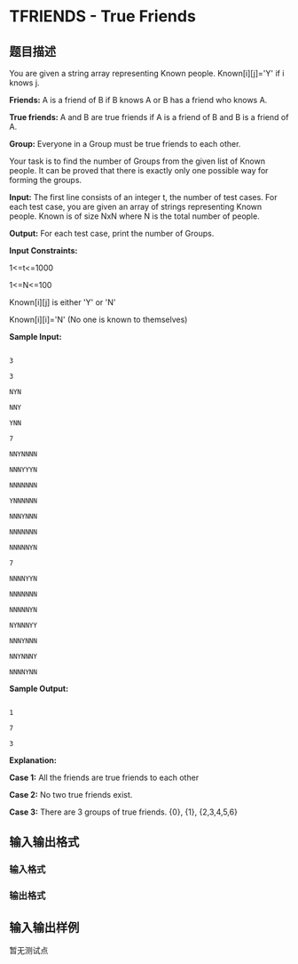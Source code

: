 # TFRIENDS - True Friends

## 题目描述

You are given a string array representing Known people. Known\[i\]\[j\]='Y' if i knows j.

**Friends:** A is a friend of B if B knows A or B has a friend who knows A.

**True friends:** A and B are true friends if A is a friend of B and B is a friend of A.

**Group:** Everyone in a Group must be true friends to each other.

Your task is to find the number of Groups from the given list of Known people. It can be proved that there is exactly only one possible way for forming the groups.

**Input:** The first line consists of an integer t, the number of test cases. For each test case, you are given an array of strings representing Known people. Known is of size NxN where N is the total number of people.

**Output:** For each test case, print the number of Groups.

**Input Constraints:**

1<=t<=1000

1<=N<=100

Known\[i\]\[j\] is either 'Y' or 'N'

Known\[i\]\[i\]='N' (No one is known to themselves)

**Sample Input:**

```

3

3

NYN

NNY

YNN

7

NNYNNNN

NNNYYYN

NNNNNNN

YNNNNNN

NNNYNNN

NNNNNNN

NNNNNYN

7

NNNNYYN

NNNNNNN

NNNNNYN

NYNNNYY

NNNYNNN

NNYNNNY

NNNNYNN

```

**Sample Output:**

```

1

7

3

```

**Explanation:**

**Case 1:** All the friends are true friends to each other

**Case 2:** No two true friends exist.

**Case 3:** There are 3 groups of true friends. {0}, {1}, {2,3,4,5,6}

## 输入输出格式

### 输入格式

### 输出格式

## 输入输出样例

暂无测试点

